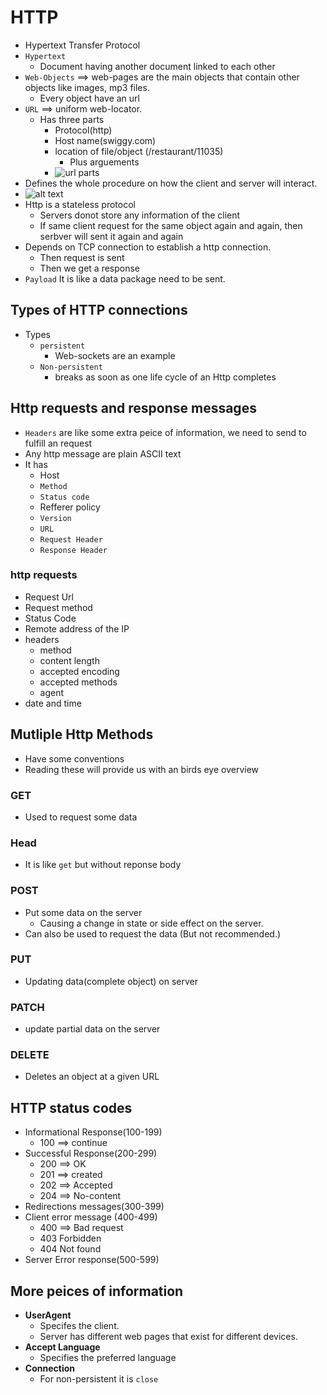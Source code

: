 # HTTP

- Hypertext Transfer Protocol
- `Hypertext`
  - Document having another document linked to each other
- `Web-Objects` ==> web-pages are the main objects that contain other objects like images, mp3 files.
  - Every object have an url
- `URL` ==> uniform web-locator.
  - Has three parts
    - Protocol(http)
    - Host name(swiggy.com)
    - location of file/object (/restaurant/11035)
      - Plus arguements
    - ![url parts](/images/image-2.png)
- Defines the whole procedure on how the client and server will interact.
- ![alt text](/images/image-3.png)
- Http is a stateless protocol
  - Servers donot store any information of the client
  - If same client request for the same object again and again, then serbver will sent it again and again
- Depends on TCP connection to establish a http connection.
  - Then request is sent
  - Then we get a response
- `Payload` It is like a data package need to be sent.

## Types of HTTP connections

- Types
  - `persistent`
    - Web-sockets are an example
  - `Non-persistent`
    - breaks as soon as one life cycle of an Http completes

## Http requests and response messages

- `Headers` are like some extra peice of information, we need to send to fulfill an request
- Any http message are plain ASCII text
- It has
  - Host
  - `Method`
  - `Status code`
  - Refferer policy
  - `Version`
  - `URL`
  - `Request Header`
  - `Response Header`

### http requests

- Request Url
- Request method
- Status Code
- Remote address of the IP
- headers
  - method
  - content length
  - accepted encoding
  - accepted methods
  - agent
- date and time

## Mutliple Http Methods

- Have some conventions
- Reading these will provide us with an birds eye overview

### GET

- Used to request some data

### Head

- It is like `get` but without reponse body

### POST

- Put some data on the server
  - Causing a change in state or side effect on the server.
- Can also be used to request the data (But not recommended.)

### PUT

- Updating data(complete object) on server

### PATCH

- update partial data on the server

### DELETE

- Deletes an object at a given URL

## HTTP status codes

- Informational Response(100-199)
  - 100 ==> continue
- Successful Response(200-299)
  - 200 ==> OK
  - 201 ==> created
  - 202 ==> Accepted
  - 204 ==> No-content
- Redirections messages(300-399)
- Client error message (400-499)
  - 400 ==> Bad request
  - 403 Forbidden
  - 404 Not found
- Server Error response(500-599)

## More peices of information

- **UserAgent**
  - Specifes the client.
  - Server has different web pages that exist for different devices.
- **Accept Language**
  - Specifies the preferred language
- **Connection**
  - For non-persistent it is `close`

